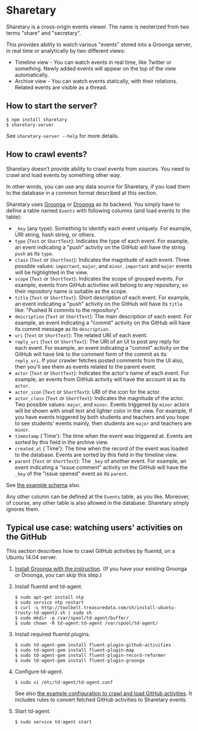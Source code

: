 # Sharetary

Sharetary is a cross-origin events viewer.
The name is neoterized from two terms "share" and "secretary".

This provides ability to watch various "events" stored into a Groonga server, in real time or analytically by two different views:

 * Timeline view - You can watch events in real time, like Twitter or something. Newly added events will appear on the top of the view automatically.
 * Archive view - You can watch events statically, with their relations. Related events are visible as a thread.


## How to start the server?

    $ npm install sharetary
    $ sharetary-server

See `sharetary-server --help` for more details.


## How to crawl events?

Sharetary doesn't provide ability to crawl events from sources.
You need to crawl and load events by something other way.

In other words, you can use any data source for Sharetary, if you load them to the database in a common format described at this section.

Sharetary uses [Groonga](http://groonga.org) or [Droonga](http://droonga.org/) as its backend.
You simply have to define a table named `Events` with following columns (and load events to the table):

 * `_key` (any type):
   Something to identify each event uniquely.
   For example, URI string, hash string, or others.
 * `type` (`Text` or `ShortText`):
   Indicates the type of each event.
   For example, an event indicating a "push" activity on the GitHub will have the string `push` as its `type`.
 * `class` (`Text` or `ShortText`):
   Indicates the magnitude of each event.
   Three possible values: `important`, `major`, and `minor`.
   `important` and `major` events will be highlighted in the view.
 * `scope` (`Text` or `ShortText`):
   Indicates the scope of grouped events.
   For example, events from GitHub activities will belong to any repository, so their repository name is suitable as the scope.
 * `title` (`Text` or `ShortText`):
   Short description of each event.
   For example, an event indicating a "push" activity on the GitHub will have its `title` like: "Pushed N commits to the repository".
 * `description` (`Text` or `ShortText`):
   The main description of each event.
   For example, an event indicating a "commit" activity on the GitHub will have its commit message as its `description`.
 * `uri` (`Text` or `ShortText`):
   The related URI of each event.
 * `reply_uri` (`Text` or `ShortText`):
   The URI of an UI to post any reply for each event.
   For example, an event indicating a "commit" activity on the GitHub will have link to the comment form of the commit as its `reply_uri`.
   If your crawler fetches posted comments from the UI also, then you'll see them as events related to the parent event.
 * `actor` (`Text` or `ShortText`):
   Indicates the actor's name of each event.
   For example, an events from GitHub activity will have the account id as its `actor`.
 * `actor_icon` (`Text` or `ShortText`):
   URI of the icon for the actor.
 * `actor_class` (`Text` or `ShortText`):
   Indicates the magnitude of the actor.
   Two possible values: `major`, and `minor`.
   Events triggered by `minor` actors will be shown with small text and lighter color in the view.
   For example, if you have events triggered by both students and teachers and you hope to see students' events mainly, then students are `major` and teachers are `minor`.
 * `timestamp` (`Time'):
   The time when the event was triggered at.
   Events are sorted by this field in the archive view.
 * `created_at` (`Time'):
   The time when the record of the event was loaded to the database.
   Events are sorted by this field in the timeline view.
 * `parent` (`Text` or `ShortText`):
   The `_key` of another event.
   For example, an event indicating a "issue comment" activity on the GitHub will have the `_key` of the "issue opened" event as its `parent`.

See [the example schema](sample/schema.grn) also.

Any other column can be defined at the `Events` table, as you like.
Moreover, of course, any other table is also allowed in the database.
Sharetary simply ignores them.


## Typical use case: watching users' activities on the GitHub

This section describes how to crawl GitHub activities by fluentd, on a Ubuntu 14.04 server.

 1. [Install Groonga with the instruction](http://groonga.org/docs/install/ubuntu.html).
    (If you have your existing Groonga or Droonga, you can skip this step.)
 2. Install fluentd and td-agent.
    
    ~~~
    $ sudo apt-get install ntp
    $ sudo service ntp restart
    $ curl -L http://toolbelt.treasuredata.com/sh/install-ubuntu-trusty-td-agent2.sh | sudo sh
    $ sudo mkdir -p /var/spool/td-agent/buffer/
    $ sudo chown -R td-agent:td-agent /var/spool/td-agent/
    ~~~
 3. Install required fluentd plugins.
    
    ~~~
    $ sudo td-agent-gem install fluent-plugin-github-activities
    $ sudo td-agent-gem install fluent-plugin-map
    $ sudo td-agent-gem install fluent-plugin-record-reformer
    $ sudo td-agent-gem install fluent-plugin-groonga
    ~~~
 4. Configure td-agent.
    
    ~~~
    $ sudo vi /etc/td-agent/td-agent.conf
    ~~~
    
    See also [the example configuration to crawl and load GitHub activities](sample/fluent-plugin-github-activities.conf).
    It includes rules to convert fetched GitHub activities to Sharetary events.
 5. Start td-agent.
    
    ~~~
    $ sudo service td-agent start
    ~~~
